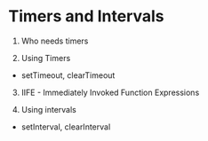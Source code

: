 # Timers and Intervals

1. Who needs timers
  
2. Using Timers
  - setTimeout, clearTimeout

3. IIFE - Immediately Invoked Function Expressions

4. Using intervals
  - setInterval, clearInterval
